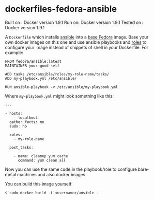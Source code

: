 dockerfiles-fedora-ansible
==========================


Built on : Docker version 1.9.1
Run on: Docker version 1.9.1
Tested on : Docker version 1.9.1

A `Dockerfile` which installs [ansible](http://www.ansible.com/docker) into
a [base Fedora](https://registry.hub.docker.com/_/fedora/) image. Base your own
docker images on this one and use ansible playbooks and
[roles](https://galaxy.ansible.com/explore#/) to configure your image instead of
snippets of shell in your Dockerfile. For example:

    FROM fedora/ansible:latest
    MAINTAINER your-good-self

    ADD tasks /etc/ansible/roles/my-role-name/tasks/
    ADD my-playbook.yml /etc/ansible/

    RUN ansible-playbook -v /etc/ansible/my-playbook.yml

Where `my-playbook.yml` might look something like this:

    ---

    - hosts:
        - localhost
      gather_facts: no
      sudo: no

      roles:
        - my-role-name

      post_tasks:

        - name: cleanup yum cache
          command: yum clean all

Now you can use the same code in the playbook/role to configure bare-metal
machines and also docker images.

You can build this image yourself:

    $ sudo docker build -t <username>/ansible .
